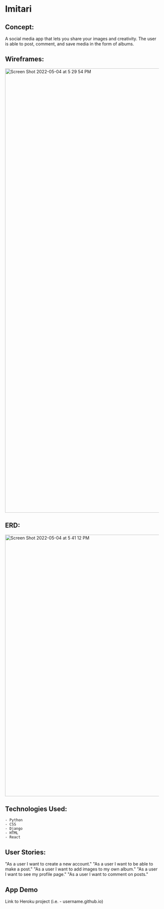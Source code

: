 # Imitari

## Concept:
A social media app that lets you share your images and creativity. The user is able to post, comment, and save media in the form of albums.

## Wireframes:

<img width="1457" alt="Screen Shot 2022-05-04 at 5 29 54 PM" src="https://user-images.githubusercontent.com/93559383/166847929-7bf7ebda-1a2b-4e34-b22f-13ab32a81662.png">

## ERD:

<img width="858" alt="Screen Shot 2022-05-04 at 5 41 12 PM" src="https://user-images.githubusercontent.com/93559383/166848715-fc68c803-5929-4264-9f85-471c162b00f4.png">

## Technologies Used:
    - Python
    - CSS
    - Django
    - HTML
    - React

## User Stories:
"As a user I want to create a new account."
"As a user I want to be able to make a post."
"As a user I want to add images to my own album."
"As a user I want to see my profile page."
"As a user I want to comment on posts."


## App Demo
Link to Heroku project (i.e. - username.github.io)
